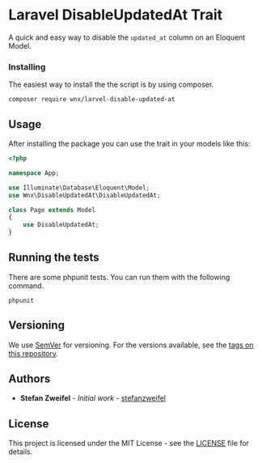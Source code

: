 # Laravel DisableUpdatedAt Trait

A quick and easy way to disable the `updated_at` column on an Eloquent Model.

### Installing

The easiest way to install the the script is by using composer.

```shell
composer require wnx/larvel-disable-updated-at
```

## Usage

After installing the package you can use the trait in your models like this:

```php
<?php

namespace App;

use Illuminate\Database\Eloquent\Model;
use Wnx\DisableUpdatedAt\DisableUpdatedAt;

class Page extends Model
{
    use DisableUpdatedAt;
}
```

## Running the tests

There are some phpunit tests. You can run them with the following command.

```shell
phpunit
```

## Versioning

We use [SemVer](http://semver.org/) for versioning. For the versions available, see the [tags on this repository](https://github.com/stefanzweifel/laravel-disable-updated-at/tags).

## Authors

* **Stefan Zweifel** - *Initial work* - [stefanzweifel](https://github.com/stefanzweifel)

## License

This project is licensed under the MIT License - see the [LICENSE](LICENSE) file for details.